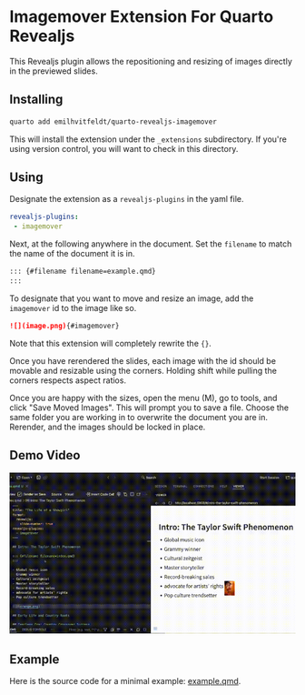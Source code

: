 # Imagemover Extension For Quarto Revealjs

This Revealjs plugin allows the repositioning and resizing of images directly in the previewed slides.

## Installing

```bash
quarto add emilhvitfeldt/quarto-revealjs-imagemover
```

This will install the extension under the `_extensions` subdirectory.
If you're using version control, you will want to check in this directory.

## Using

Designate the extension as a `revealjs-plugins` in the yaml file.

```yaml
revealjs-plugins:
 - imagemover
```

Next, at the following anywhere in the document.
Set the `filename` to match the name of the document it is in.

```markdown
::: {#filename filename=example.qmd}
:::
```

To designate that you want to move and resize an image, add the `imagemover` id to the image like so.

```markdown
![](image.png){#imagemover}
```

Note that this extension will completely rewrite the `{}`.

Once you have rerendered the slides, each image with the id should be movable and resizable using the corners.
Holding shift while pulling the corners respects aspect ratios.

Once you are happy with the sizes, open the menu (M), go to tools, and click "Save Moved Images". This will prompt you to save a file. Choose the same folder you are working in to overwrite the document you are in. Rerender, and the images should be locked in place.

## Demo Video

![](demo.gif)

## Example

Here is the source code for a minimal example: [example.qmd](example.qmd).

